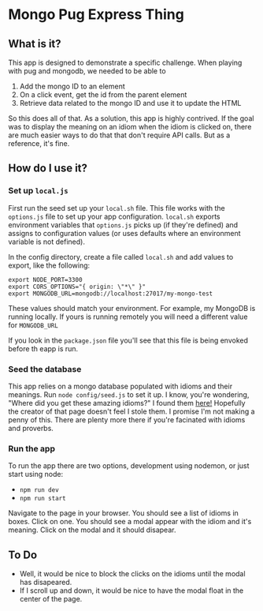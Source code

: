 # Mongo Pug Express Thing

## What is it?
This app is designed to demonstrate a specific challenge.  When playing with pug and mongodb, we needed to be able to  
1. Add the mongo ID to an element
2. On a click event, get the id from the parent element
3. Retrieve data related to the mongo ID and use it to update the HTML  

So this does all of that. As a solution, this app is highly contrived. If the goal was to display the meaning on an idiom when the idiom is clicked on, there are much easier ways to do that that don't require API calls. But as a reference, it's fine.

## How do I use it?
### Set up `local.js`
First run the seed set up your `local.sh` file.  This file works with the `options.js` file to set up your app configuration.  `local.sh` exports environment variables that `options.js` picks up (if they're defined) and assigns to configuration values (or uses defaults where an environment variable is not defined).

In the config directory, create a file called `local.sh` and add values to export, like the following:
```
export NODE_PORT=3300
export CORS_OPTIONS="{ origin: \"*\" }"
export MONGODB_URL=mongodb://localhost:27017/my-mongo-test
```
These values should match your environment.  For example, my MongoDB is running locally.  If yours is running remotely you will need a different value for `MONGODB_URL`

If you look in the `package.json` file you'll see that this file is being envoked before th eapp is run.

### Seed the database
This app relies on a mongo database populated with idioms and their meanings.  Run `node config/seed.js` to set it up.  I know, you're wondering, "Where did you get these amazing idioms?"  I found them [here!](https://www.ef.edu/english-resources/english-idioms/)  Hopefully the creator of that page doesn't feel I stole them.  I promise I'm not making a penny of this.  There are plenty more there if you're facinated with idioms and proverbs.

### Run the app
To run the app there are two options, development using nodemon, or just start using node:
* `npm run dev`
* `npm run start`

Navigate to the page in your browser.  You should see a list of idioms in boxes.  Click on one.  You should see a modal appear with the idiom and it's meaning.  Click on the modal and it should disapear.

## To Do
* Well, it would be nice to block the clicks on the idioms until the modal has disapeared.
* If I scroll up and down, it would be nice to have the modal float in the center of the page.
